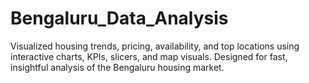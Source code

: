 # Bengaluru_Data_Analysis
Visualized housing trends, pricing, availability, and top locations using interactive charts, KPIs, slicers, and map visuals. Designed for fast, insightful analysis of the Bengaluru housing market.
